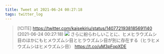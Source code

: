 ```yaml
---
title: Tweet at 2021-06-24 00:27:18
tags: twitter_log
---
```


> [!CITE] https://twitter.com/kaisekiriu/status/1407721938185691140 (2021-06-24 00:27:18)
> ![](https://twitter.com/kaisekiriu/status/1407721938185691140)
> さらに紛らわしいことに、ヒメヒラウズムシ目のほかにもヒメウズムシ目とヒラウズムシ目が別に存在する（ヒラヒメウズムシはヒメウズムシ目）
> https://t.co/uM3pFopXDE
